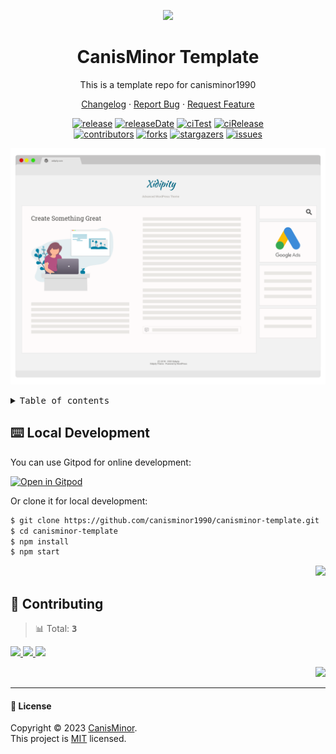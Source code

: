 <a name="readme-top"></a>

<div align="center">

<img width="160" src="https://avatars.githubusercontent.com/u/17870709?v=4">

<h1>CanisMinor Template</h1>

This is a template repo for canisminor1990

[Changelog](./CHANGELOG.md) · [Report Bug][issues-url] · [Request Feature][issues-url]

<!-- SHIELD GROUP -->

[![release][release-shield]][release-url]
[![releaseDate][release-date-shield]][release-date-url]
[![ciTest][ci-test-shield]][ci-test-url]
[![ciRelease][ci-release-shield]][ci-release-url] <br/>
[![contributors][contributors-shield]][contributors-url]
[![forks][forks-shield]][forks-url]
[![stargazers][stargazers-shield]][stargazers-url]
[![issues][issues-shield]][issues-url]

![](https://github.com/othneildrew/Best-README-Template/raw/master/images/screenshot.png)

</div>

<details>
<summary><kbd>Table of contents</kbd></summary>

#### TOC

- [⌨️ Local Development](#️-local-development)
- [🤝 Contributing](#-contributing)

####

</details>

## ⌨️ Local Development

You can use Gitpod for online development:

[![Open in Gitpod](https://gitpod.io/button/open-in-gitpod.svg)][gitpod-url]

Or clone it for local development:

```bash
$ git clone https://github.com/canisminor1990/canisminor-template.git
$ cd canisminor-template
$ npm install
$ npm start
```

<div align="right">

[![][back-to-top]](#readme-top)

</div>

## 🤝 Contributing

<!-- CONTRIBUTION GROUP -->

> 📊 Total: <kbd>**3**</kbd>

<a href="https://github.com/canisminor1990" title="canisminor1990">
  <img src="https://avatars.githubusercontent.com/u/17870709?v=4" width="50" />
</a>
<a href="https://github.com/actions-user" title="actions-user">
  <img src="https://avatars.githubusercontent.com/u/65916846?v=4" width="50" />
</a>
<a href="https://github.com/apps/dependabot" title="dependabot[bot]">
  <img src="https://avatars.githubusercontent.com/in/29110?v=4" width="50" />
</a>

<!-- CONTRIBUTION END -->

<div align="right">

[![][back-to-top]](#readme-top)

</div>

---

#### 📝 License

Copyright © 2023 [CanisMinor][profile-url]. <br />
This project is [MIT](./LICENSE) licensed.

<!-- LINK GROUP -->

[profile-url]: https://github.com/canisminor1990
[gitpod-url]: https://gitpod.io/#https://github.com/canisminor1990/canisminor-template

<!-- SHIELD LINK GROUP -->

[back-to-top]: https://img.shields.io/badge/-BACK_TO_TOP-151515?style=flat-square

<!-- release -->

[release-shield]: https://img.shields.io/github/v/release/canisminor1990/canisminor-template?style=flat&sort=semver&logo=github
[release-url]: https://github.com/canisminor1990/canisminor-template/releases

<!-- releaseDate -->

[release-date-shield]: https://img.shields.io/github/release-date/canisminor1990/canisminor-template?style=flat
[release-date-url]: https://github.com/canisminor1990/canisminor-template/releases

<!-- ciTest -->

[ci-test-shield]: https://github.com/canisminor1990/canisminor-template/workflows/Test%20CI/badge.svg
[ci-test-url]: https://github.com/canisminor1990/canisminor-template/actions/workflows/test.yml

<!-- ciRelease -->

[ci-release-shield]: https://github.com/canisminor1990/canisminor-template/workflows/Build%20and%20Release/badge.svg
[ci-release-url]: https://github.com/canisminor1990/canisminor-template/actions/workflows/release.yml

<!-- contributors -->

[contributors-shield]: https://img.shields.io/github/contributors/canisminor1990/canisminor-template.svg?style=flat
[contributors-url]: https://github.com/canisminor1990/canisminor-template/graphs/contributors

<!-- forks -->

[forks-shield]: https://img.shields.io/github/forks/canisminor1990/canisminor-template.svg?style=flat
[forks-url]: https://github.com/canisminor1990/canisminor-template/network/members

<!-- stargazers -->

[stargazers-shield]: https://img.shields.io/github/stars/canisminor1990/canisminor-template.svg?style=flat
[stargazers-url]: https://github.com/canisminor1990/canisminor-template/stargazers

<!-- issues -->

[issues-shield]: https://img.shields.io/github/issues/canisminor1990/canisminor-template.svg?style=flat
[issues-url]: https://github.com/canisminor1990/canisminor-template/issues/new/choose
